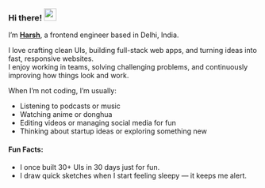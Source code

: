 ### Hi there! <img src="https://emojis.slackmojis.com/emojis/images/1536351075/4594/blob-wave.gif" width="25"/>


I’m [**Harsh**](https://github.com/thisisharsh), a frontend engineer based in Delhi, India.

I love crafting clean UIs, building full-stack web apps, and turning ideas into fast, responsive websites.  
I enjoy working in teams, solving challenging problems, and continuously improving how things look and work.

When I’m not coding, I’m usually:
- Listening to podcasts or music  
- Watching anime or donghua  
- Editing videos or managing social media for fun  
- Thinking about startup ideas or exploring something new

#### Fun Facts:

- I once built 30+ UIs in 30 days just for fun.  
- I draw quick sketches when I start feeling sleepy — it keeps me alert.
